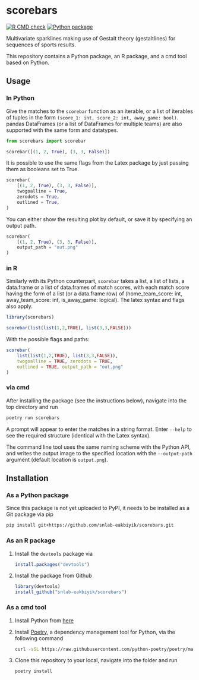 # scorebars

<!-- badges: start -->
[![R CMD check](https://github.com/snlab-eakbiyik/scorebars/workflows/R%20CMD%20check/badge.svg)](https://github.com/snlab-eakbiyik/scorebars/actions)
[![Python package](https://github.com/snlab-eakbiyik/scorebars/workflows/Python%20package/badge.svg)](https://github.com/snlab-eakbiyik/scorebars/actions)
<!-- To include when the repo becomes public.
[![Codecov test coverage](https://codecov.io/gh/snlab-eakbiyik/scorebars/branch/master/graph/badge.svg)](https://codecov.io/gh/snlab-eakbiyik/scorebars?branch=master)
-->
<!-- badges: end -->

Multivariate sparklines making use of Gestalt theory (gestaltlines) for sequences of sports results.

This repository contains a Python package, an R package, and a cmd tool based on Python.

## Usage

### In Python

Give the matches to the ```scorebar``` function as an iterable, or a list of iterables of tuples in the form ```(score_1: int, score_2: int, away_game: bool)```. pandas DataFrames (or a list of DataFrames for multiple teams) are also supported with the same form and datatypes.

```python
from scorebars import scorebar

scorebar([(1, 2, True), (3, 3, False)])
```

It is possible to use the same flags from the Latex package by just passing them as booleans set to True.

```python
scorebar(
    [(1, 2, True), (3, 3, False)], 
    twogoalline = True,
    zerodots = True,
    outlined = True,
)
```

You can either show the resulting plot by default, or save it by specifying an output path.

```python
scorebar(
    [(1, 2, True), (3, 3, False)], 
    output_path = "out.png"
)
```

### in R

Similarly with its Python counterpart, ```scorebar``` takes a list, a list of lists, a data.frame or a list of data.frames of match scores, with each match score having the form of a list (or a data.frame row) of (home_team_score: int, away_team_score: int, is_away_game: logical). The latex syntax and flags also apply.

```R
library(scorebars)

scorebar(list(list(1,2,TRUE), list(3,3,FALSE)))
```

With the possible flags and paths:

```R
scorebar(
    list(list(1,2,TRUE), list(3,3,FALSE)), 
    twogoalline = TRUE, zerodots = TRUE,
    outlined = TRUE, output_path = "out.png"
)
```

### via cmd

After installing the package (see the instructions below), navigate into the top directory and run

```bash
poetry run scorebars
```

A prompt will appear to enter the matches in a string format. Enter `--help` to see the required structure (identical with the Latex syntax).

The command line tool uses the same naming scheme with the Python API, and writes the output image to the specified location with the `--output-path` argument (default location is `output.png`).

## Installation

### As a Python package

Since this package is not yet uploaded to PyPI, it needs to be installed as a Git package via pip

```bash
pip install git+https://github.com/snlab-eakbiyik/scorebars.git 
```

### As an R package

1. Install the `devtools` package via

    ```R
    install.packages("devtools")
    ```

2. Install the package from Github

    ```R
    library(devtools)
    install_github("snlab-eakbiyik/scorebars")
    ```

### As a cmd tool

1. Install Python from [here](https://www.python.org/downloads/)
2. Install [Poetry](https://python-poetry.org/), a dependency management tool for Python, via the following command

    ```bash
    curl -sSL https://raw.githubusercontent.com/python-poetry/poetry/master/get-poetry.py | python
    ```

3. Clone this repository to your local, navigate into the folder and run

    ```bash
    poetry install
    ```
